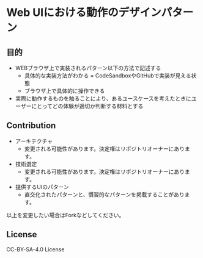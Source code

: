 # Web UIにおける動作のデザインパターン

## 目的

* WEBブラウザ上で実装されるパターン以下の方法で記述する
  * 具体的な実装方法がわかる = CodeSandboxやGitHubで実装が見える状態
  * ブラウザ上で具体的に操作できる
* 実際に動作するものを触ることにより、あるユースケースを考えたときにユーザーにとってどの体験が適切か判断する材料とする

## Contribution

* アーキテクチャ
  * 変更される可能性があります。決定権はリポジトリオーナーにあります。
* 技術選定
  * 変更される可能性があります。決定権はリポジトリオーナーにあります。
* 提供するUIのパターン
  * 直交化されたパターンと、慣習的なパターンを掲載することがあります。

以上を変更したい場合はForkなどしてください。

## License

CC-BY-SA-4.0 License
